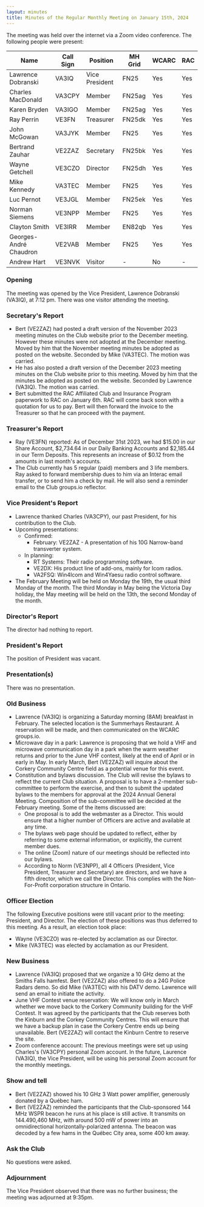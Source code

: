 ```yaml
---
layout: minutes
title: Minutes of the Regular Monthly Meeting on January 15th, 2024
---
```

The meeting was held over the internet via a Zoom video conference.
The following people were present:

| Name                   | Call Sign  | Position         | MH Grid | WCARC | RAC |
|------------------------|------------|------------------|---------|-------|-----|
| Lawrence Dobranski     | VA3IQ      | Vice President   | FN25    | Yes   | Yes |
| Charles MacDonald      | VA3CPY     | Member           | FN25ag  | Yes   | Yes |
| Karen Bryden           | VA3IGO     | Member           | FN25ag  | Yes   | Yes |
| Ray Perrin             | VE3FN      | Treasurer        | FN25dk  | Yes   | Yes |
| John McGowan           | VA3JYK     | Member           | FN25    | Yes   | Yes |
| Bertrand Zauhar        | VE2ZAZ     | Secretary        | FN25bk  | Yes   | Yes |
| Wayne Getchell         | VE3CZO     | Director         | FN25dh  | Yes   | Yes |
| Mike Kennedy           | VA3TEC     | Member           | FN25    | Yes   | Yes |
| Luc Pernot             | VE3JGL     | Member           | FN25ek  | Yes   | Yes |
| Norman Siemens         | VE3NPP     | Member           | FN25    | Yes   | Yes |
| Clayton Smith          | VE3IRR     | Member           | EN82qb  | Yes   | Yes |
| Georges-André Chaudron | VE2VAB     | Member           | FN25    | Yes   | Yes |
| Andrew Hart            | VE3NVK     | Visitor          |   -     | No    |  -  |

### Opening

The meeting was opened by the Vice President, Lawrence Dobranski (VA3IQ), at 7:12 pm.
There was one visitor attending the meeting.

### Secretary's Report

- Bert (VE2ZAZ) had posted a draft version of the November 2023 meeting minutes on the Club website prior to the December meeting. However these minutes were not adopted at the December meeting. Moved by him that the November meeting minutes be adopted as posted on the website. Seconded by Mike (VA3TEC). The motion was carried.
- He has also posted a draft version of the December 2023 meeting minutes on the Club website prior to this meeting. Moved by him that the minutes be adopted as posted on the website. Seconded by Lawrence (VA3IQ). The motion was carried.
- Bert submitted the RAC Affiliated Club and Insurance Program paperwork to RAC on January 6th. RAC will come back soon with a quotation for us to pay. Bert will then forward the invoice to the Treasurer so that he can proceed with the payment.

### Treasurer's Report

- Ray (VE3FN) reported: As of December 31st 2023, we had $15.00 in our Share Account, $2,734.64 in our Daily Banking Accounts and $2,185.44 in our Term Deposits.  This represents an increase of $0.12 from the amounts in last month's accounts.
- The Club currently has 5 regular (paid) members and 3 life members. Ray asked to forward membership dues to him via an Interac email transfer, or to send him a check by mail. He will also send a reminder email to the Club groups.io reflector.

### Vice President's Report

- Lawrence thanked Charles (VA3CPY), our past President, for his contribution to the Club.
- Upcoming presentations:
  - Confirmed:
    - February: VE2ZAZ - A presentation of his 10G Narrow-band transverter system.
  - In planning:
    - RT Systems: Their radio programming software.
    - VE2DX: His product line of add-ons, mainly for Icom radios.
    - VA2FSQ: Win4Icom and Win4Yaesu radio control software.
- The February Meeting will be held on Monday the 19th, the usual third Monday of the month. The third Monday in May being the Victoria Day holiday, the May meeting will be held on the 13th, the second Monday of the month.

### Director's Report

The director had nothing to report.

### President's Report

The position of President was vacant.

### Presentation(s)

There was no presentation.

### Old Business

- Lawrence (VA3IQ) is organizing a Saturday morning (8AM) breakfast in February. The selected location is the Summerhays Restaurant. A reservation will be made, and then communicated on the WCARC groups.io.
- Microwave day in a park: Lawrence is proposing that we hold a VHF and microwave communication day in a park when the warm weather returns and prior to the June VHF contest, likely at the end of April or in early in May. In early March, Bert (VE2ZAZ) will inquire about the Corkery Community Centre field as a potential venue for this event.
- Constitution and bylaws discussion.
The Club will revise the bylaws to reflect the current Club situation. A proposal is to have a 2-member sub-committee to perform the exercise, and then to submit the updated bylaws to the members for approval at the 2024 Annual General Meeting. Composition of the sub-committee will be decided at the February meeting. Some of the items discussed are:
  - One proposal is to add the webmaster as a Director. This would ensure that a higher number of Officers are active and available at any time.
  - The bylaws web page should be updated to reflect, either by referring to some external information, or explicitly, the current member dues.
  - The online (Zoom) nature of our meetings should be reflected into our bylaws.
  - According to Norm (VE3NPP), all 4 Officers (President, Vice President, Treasurer and Secretary) are directors, and we have a fifth director, which we call the Director. This complies with the Non-For-Profit corporation structure in Ontario.

### Officer Election

The following Executive positions were still vacant prior to the meeting: President, and Director. The election of these positions was thus deferred to this meeting. As a result, an election took place:
- Wayne (VE3CZO) was re-elected by acclamation as our Director.
- Mike (VA3TEC) was elected by acclamation as our President.

### New Business

- Lawrence (VA3IQ) proposed that we organize a 10 GHz demo at the Smiths Falls hamfest. Bert (VE2ZAZ) also offered to do a 24G Police Radars demo. So did Mike (VA3TEC) with his DATV demo. Lawrence will send an email to initiate the activity.
- June VHF Contest venue reservation: We will know only in March whether we move back to the Corkery Community building for the VHF Contest. It was agreed by the participants that the Club reserves both the Kinburn and the Corkey Community Centres. This will ensure that we have a backup plan in case the Corkery Centre ends up being unavailable. Bert (VE2ZAZ) will contact the Kinburn Centre to reserve the site.
- Zoom conference account: The previous meetings were set up using Charles's (VA3CPY) personal Zoom account. In the future, Laurence (VA3IQ), the Vice President, will be using his personal Zoom account for the monthly meetings.

### Show and tell

- Bert (VE2ZAZ) showed his 10 GHz 3 Watt power amplifier, generously donated by a Québec ham.
- Bert (VE2ZAZ) reminded the participants that the Club-sponsored 144 MHz WSPR beacon he runs at his place is still active. It transmits on 144.490,460 MHz, with around 500 mW of power into an omnidirectional horizontally-polarized antenna. The beacon was decoded by a few hams in the Québec City area, some 400 km away.

### Ask the Club

No questions were asked.

### Adjournment

The Vice President observed that there was no further business; the meeting was adjourned at 9:35pm.
